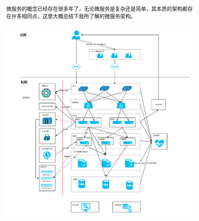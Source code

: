 微服务的概念已经存在很多年了，无论微服务是复杂还是简单，其本质的架构都存在许多相同点，这里大概总结下我所了解的微服务架构。

![assets/images/互联网经典常规拓扑图.png](assets/images/互联网经典常规拓扑图.png)
